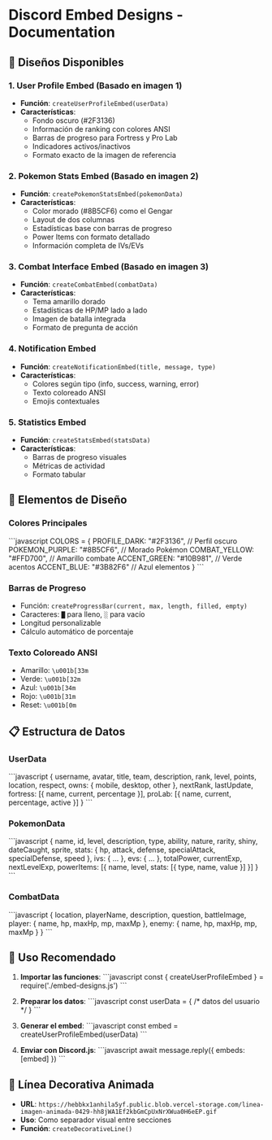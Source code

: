 # Discord Embed Designs - Documentation

## 🎨 Diseños Disponibles

### 1. **User Profile Embed** (Basado en imagen 1)
- **Función**: `createUserProfileEmbed(userData)`
- **Características**:
  - Fondo oscuro (#2F3136)
  - Información de ranking con colores ANSI
  - Barras de progreso para Fortress y Pro Lab
  - Indicadores activos/inactivos
  - Formato exacto de la imagen de referencia

### 2. **Pokemon Stats Embed** (Basado en imagen 2)
- **Función**: `createPokemonStatsEmbed(pokemonData)`
- **Características**:
  - Color morado (#8B5CF6) como el Gengar
  - Layout de dos columnas
  - Estadísticas base con barras de progreso
  - Power Items con formato detallado
  - Información completa de IVs/EVs

### 3. **Combat Interface Embed** (Basado en imagen 3)
- **Función**: `createCombatEmbed(combatData)`
- **Características**:
  - Tema amarillo dorado
  - Estadísticas de HP/MP lado a lado
  - Imagen de batalla integrada
  - Formato de pregunta de acción

### 4. **Notification Embed**
- **Función**: `createNotificationEmbed(title, message, type)`
- **Características**:
  - Colores según tipo (info, success, warning, error)
  - Texto coloreado ANSI
  - Emojis contextuales

### 5. **Statistics Embed**
- **Función**: `createStatsEmbed(statsData)`
- **Características**:
  - Barras de progreso visuales
  - Métricas de actividad
  - Formato tabular

## 🎯 Elementos de Diseño

### Colores Principales
\`\`\`javascript
COLORS = {
  PROFILE_DARK: "#2F3136",    // Perfil oscuro
  POKEMON_PURPLE: "#8B5CF6",  // Morado Pokémon
  COMBAT_YELLOW: "#FFD700",   // Amarillo combate
  ACCENT_GREEN: "#10B981",    // Verde acentos
  ACCENT_BLUE: "#3B82F6"      // Azul elementos
}
\`\`\`

### Barras de Progreso
- Función: `createProgressBar(current, max, length, filled, empty)`
- Caracteres: `█` para lleno, `░` para vacío
- Longitud personalizable
- Cálculo automático de porcentaje

### Texto Coloreado ANSI
- Amarillo: `\u001b[33m`
- Verde: `\u001b[32m`
- Azul: `\u001b[34m`
- Rojo: `\u001b[31m`
- Reset: `\u001b[0m`

## 📋 Estructura de Datos

### UserData
\`\`\`javascript
{
  username, avatar, title, team, description,
  rank, level, points, location, respect,
  owns: { mobile, desktop, other },
  nextRank, lastUpdate,
  fortress: [{ name, current, percentage }],
  proLab: [{ name, current, percentage, active }]
}
\`\`\`

### PokemonData
\`\`\`javascript
{
  name, id, level, description, type, ability, nature,
  rarity, shiny, dateCaught, sprite,
  stats: { hp, attack, defense, specialAttack, specialDefense, speed },
  ivs: { ... }, evs: { ... },
  totalPower, currentExp, nextLevelExp,
  powerItems: [{ name, level, stats: [{ type, name, value }] }]
}
\`\`\`

### CombatData
\`\`\`javascript
{
  location, playerName, description, question, battleImage,
  player: { name, hp, maxHp, mp, maxMp },
  enemy: { name, hp, maxHp, mp, maxMp }
}
\`\`\`

## 🔧 Uso Recomendado

1. **Importar las funciones**:
   \`\`\`javascript
   const { createUserProfileEmbed } = require('./embed-designs.js')
   \`\`\`

2. **Preparar los datos**:
   \`\`\`javascript
   const userData = { /* datos del usuario */ }
   \`\`\`

3. **Generar el embed**:
   \`\`\`javascript
   const embed = createUserProfileEmbed(userData)
   \`\`\`

4. **Enviar con Discord.js**:
   \`\`\`javascript
   await message.reply({ embeds: [embed] })
   \`\`\`

## 🎨 Línea Decorativa Animada

- **URL**: `https://hebbkx1anhila5yf.public.blob.vercel-storage.com/linea-imagen-animada-0429-hh8jWA1Ef2kbGmCpUxNrXWua0H6eEP.gif`
- **Uso**: Como separador visual entre secciones
- **Función**: `createDecorativeLine()`
